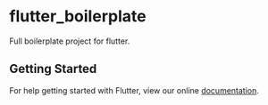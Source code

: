 # flutter_boilerplate

Full boilerplate project for flutter.

## Getting Started

For help getting started with Flutter, view our online
[documentation](https://flutter.io/).
